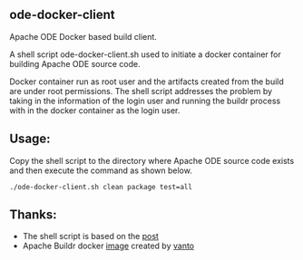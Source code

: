 ﻿## ode-docker-client
Apache ODE Docker based build client.

A shell script ode-docker-client.sh used to initiate a docker container for building Apache ODE source code. 

Docker container run as root user and the artifacts created from the build are under root permissions. The shell script addresses the problem by taking in the
information of the login user and running the buildr process with in the docker container as the login user.

## Usage:
Copy the shell script to the directory where Apache ODE source code exists and then execute the command as shown below.

```
./ode-docker-client.sh clean package test=all
```

## Thanks:
- The shell script is based on the [post](http://marmelab.com/blog/2014/09/10/make-docker-command.html)
- Apache Buildr docker [image](https://github.com/vanto/docker-buildr) created by [vanto](https://github.com/vanto)

